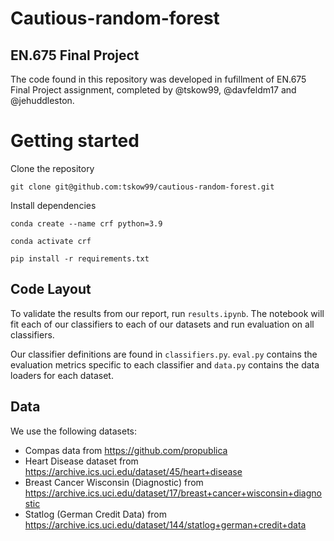 # Cautious-random-forest
## EN.675 Final Project 
The code found in this repository was developed in fufillment of EN.675 Final Project assignment, completed by @tskow99, @davfeldm17 and @jehuddleston. 

# Getting started
Clone the repository

`git clone git@github.com:tskow99/cautious-random-forest.git`

Install dependencies

`conda create --name crf python=3.9`

`conda activate crf`

`pip install -r requirements.txt`

## Code Layout

To validate the results from our report, run `results.ipynb`. The notebook will fit each of our classifiers to each of our datasets and run evaluation on all classifiers. 

Our classifier definitions are found in `classifiers.py`. `eval.py` contains the evaluation metrics specific to each classifier and `data.py` contains the data loaders for each dataset. 

## Data

We use the following datasets:

- Compas data from https://github.com/propublica
- Heart Disease dataset from https://archive.ics.uci.edu/dataset/45/heart+disease
- Breast Cancer Wisconsin (Diagnostic) from https://archive.ics.uci.edu/dataset/17/breast+cancer+wisconsin+diagnostic
- Statlog (German Credit Data) from https://archive.ics.uci.edu/dataset/144/statlog+german+credit+data
